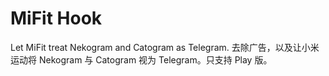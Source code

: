 # MiFit Hook
Let MiFit treat Nekogram and Catogram as Telegram.
去除广告，以及让小米运动将 Nekogram 与 Catogram 视为 Telegram。只支持 Play 版。
